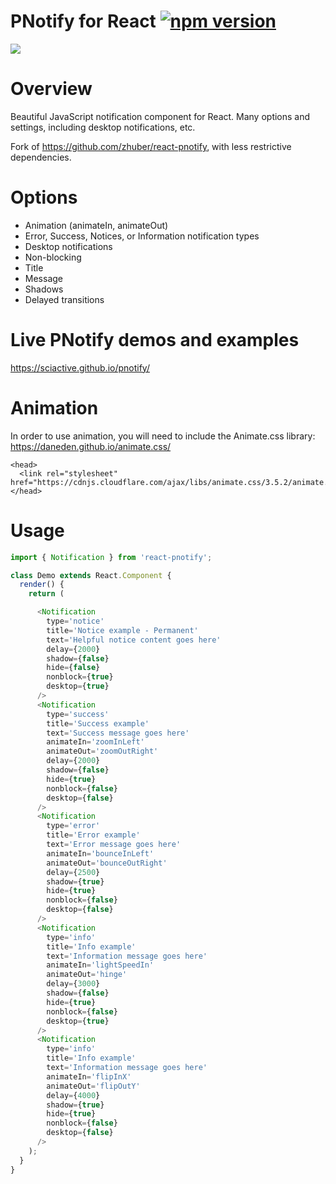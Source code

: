 # PNotify for React [![npm version](https://badge.fury.io/js/react-pnotify.svg)](https://badge.fury.io/js/react-pnotify)

<img src="http://i.imgur.com/rWh04yhr.png" />

# Overview
Beautiful JavaScript notification component for React. Many options and settings, including desktop notifications, etc.

Fork of https://github.com/zhuber/react-pnotify, with less restrictive dependencies.

# Options
- Animation (animateIn, animateOut)
- Error, Success, Notices, or Information notification types
- Desktop notifications
- Non-blocking
- Title
- Message
- Shadows
- Delayed transitions

# Live PNotify demos and examples
https://sciactive.github.io/pnotify/

# Animation
In order to use animation, you will need to include the Animate.css library:
https://daneden.github.io/animate.css/

```
<head>
  <link rel="stylesheet" href="https://cdnjs.cloudflare.com/ajax/libs/animate.css/3.5.2/animate.min.css">
</head>
```

# Usage

```javascript
import { Notification } from 'react-pnotify';

class Demo extends React.Component {
  render() {
    return (

      <Notification
        type='notice'
        title='Notice example - Permanent'
        text='Helpful notice content goes here'
        delay={2000}
        shadow={false}
        hide={false}
        nonblock={true}
        desktop={true}
      />
      <Notification
        type='success'
        title='Success example'
        text='Success message goes here'
        animateIn='zoomInLeft'
        animateOut='zoomOutRight'
        delay={2000}
        shadow={false}
        hide={true}
        nonblock={false}
        desktop={false}
      />
      <Notification
        type='error'
        title='Error example'
        text='Error message goes here'
        animateIn='bounceInLeft'
        animateOut='bounceOutRight'
        delay={2500}
        shadow={true}
        hide={true}
        nonblock={false}
        desktop={false}
      />
      <Notification
        type='info'
        title='Info example'
        text='Information message goes here'
        animateIn='lightSpeedIn'
        animateOut='hinge'
        delay={3000}
        shadow={false}
        hide={true}
        nonblock={false}
        desktop={true}
      />
      <Notification
        type='info'
        title='Info example'
        text='Information message goes here'
        animateIn='flipInX'
        animateOut='flipOutY'
        delay={4000}
        shadow={true}
        hide={true}
        nonblock={false}
        desktop={false}
      />
    );
  }
}
```
